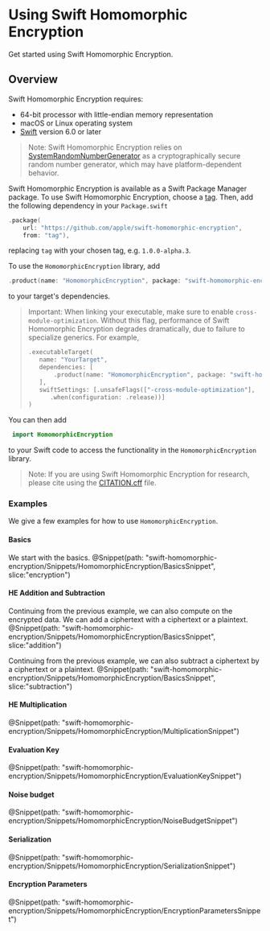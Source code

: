 # Using Swift Homomorphic Encryption

Get started using Swift Homomorphic Encryption.

## Overview
Swift Homomorphic Encryption requires:
* 64-bit processor with little-endian memory representation
* macOS or Linux operating system
* [Swift](https://www.swift.org/) version 6.0 or later

> Note: Swift Homomorphic Encryption relies on [SystemRandomNumberGenerator](https://developer.apple.com/documentation/swift/systemrandomnumbergenerator) as a cryptographically secure random number generator, which may have platform-dependent behavior.

Swift Homomorphic Encryption is available as a Swift Package Manager package.
To use Swift Homomorphic Encryption, choose a [tag](https://github.com/apple/swift-homomorphic-encryption/tags).
Then, add the following dependency in your `Package.swift`
```swift
.package(
    url: "https://github.com/apple/swift-homomorphic-encryption",
    from: "tag"),
```
replacing `tag` with your chosen tag, e.g. `1.0.0-alpha.3`.

To use the `HomomorphicEncryption` library, add
```swift
.product(name: "HomomorphicEncryption", package: "swift-homomorphic-encryption"),
```
to your target's dependencies.

> Important:
> When linking your executable, make sure to enable `cross-module-optimization`.
> Without this flag, performance of Swift Homomorphic Encryption degrades dramatically,
> due to failure to specialize generics. For example,
> ```swift
> .executableTarget(
>    name: "YourTarget",
>    dependencies: [
>        .product(name: "HomomorphicEncryption", package: "swift-homomorphic-encryption"),
>    ],
>    swiftSettings: [.unsafeFlags(["-cross-module-optimization"],
>       .when(configuration: .release))]
> )

You can then add
```swift
 import HomomorphicEncryption
 ```
to your Swift code to access the functionality in the `HomomorphicEncryption` library.

> Note:
> If you are using Swift Homomorphic Encryption for research, please cite using the
> [CITATION.cff](https://github.com/apple/swift-homomorphic-encryption/blob/main/CITATION.cff) file.

### Examples
We give a few examples for how to use ``HomomorphicEncryption``.
#### Basics
We start with the basics.
@Snippet(path: "swift-homomorphic-encryption/Snippets/HomomorphicEncryption/BasicsSnippet", slice:"encryption")

#### HE Addition and Subtraction
Continuing from the previous example, we can also compute on the encrypted data.
We can add a ciphertext with a ciphertext or a plaintext.
@Snippet(path: "swift-homomorphic-encryption/Snippets/HomomorphicEncryption/BasicsSnippet", slice:"addition")

Continuing from the previous example, we can also subtract a ciphertext by a ciphertext or a plaintext.
@Snippet(path: "swift-homomorphic-encryption/Snippets/HomomorphicEncryption/BasicsSnippet", slice:"subtraction")

#### HE Multiplication
@Snippet(path: "swift-homomorphic-encryption/Snippets/HomomorphicEncryption/MultiplicationSnippet")

#### Evaluation Key
@Snippet(path: "swift-homomorphic-encryption/Snippets/HomomorphicEncryption/EvaluationKeySnippet")

#### Noise budget
@Snippet(path: "swift-homomorphic-encryption/Snippets/HomomorphicEncryption/NoiseBudgetSnippet")

#### Serialization
@Snippet(path: "swift-homomorphic-encryption/Snippets/HomomorphicEncryption/SerializationSnippet")

#### Encryption Parameters
@Snippet(path: "swift-homomorphic-encryption/Snippets/HomomorphicEncryption/EncryptionParametersSnippet")
